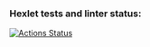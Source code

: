### Hexlet tests and linter status:
[![Actions Status](https://github.com/Mechanic1234/frontend-project-44/workflows/hexlet-check/badge.svg)](https://github.com/Mechanic1234/frontend-project-44/actions)
